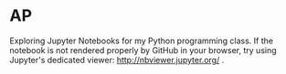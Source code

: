 # AP
Exploring Jupyter Notebooks for my Python programming class. If the notebook is not rendered properly by GitHub in your browser, try using Jupyter's dedicated viewer: http://nbviewer.jupyter.org/ .
